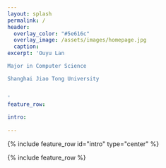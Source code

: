 ```yaml
---
layout: splash
permalink: /
header:
  overlay_color: "#5e616c"
  overlay_image: /assets/images/homepage.jpg
  caption:
excerpt: 'Ouyu Lan

Major in Computer Science

Shanghai Jiao Tong University


'
feature_row:
  
intro:
 
---
```


{% include feature_row id="intro" type="center" %}

{% include feature_row %}